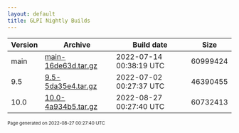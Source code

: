 ```yaml
---
layout: default
title: GLPI Nightly Builds
---
```


Version|Archive|Build date|Size
---|---|---|---
main|[main-16de63d.tar.gz](main-16de63d.tar.gz)|2022-07-14 00:38:19 UTC|60999424
9.5|[9.5-5da35e4.tar.gz](9.5-5da35e4.tar.gz)|2022-07-02 00:27:37 UTC|46390455
10.0|[10.0-4a934b5.tar.gz](10.0-4a934b5.tar.gz)|2022-08-27 00:27:40 UTC|60732413

<font size="1">Page generated on 2022-08-27 00:27:40 UTC</font>
